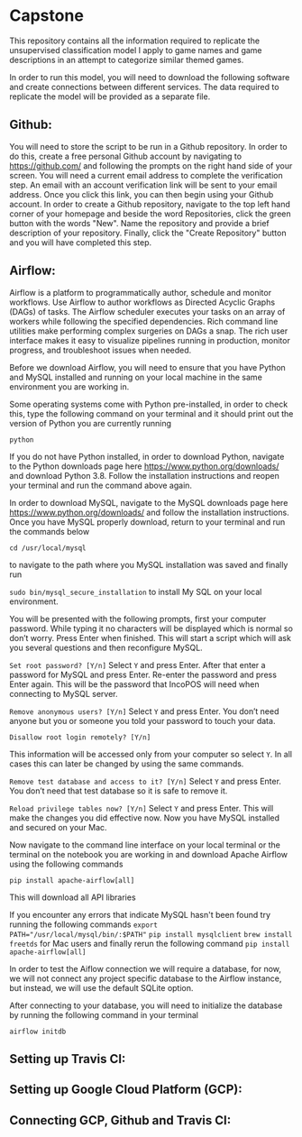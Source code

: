 # Capstone
This repository contains all the information required to replicate the unsupervised classification model I apply to game names and game descriptions in an attempt to categorize similar themed games.

In order to run this model, you will need to download the following software and create connections between different services. The data required to replicate the model will be provided as a separate file.

## Github:
You will need to store the script to be run in a Github repository. In order to do this, create a free personal Github account by navigating to https://github.com/ and following the prompts on the right hand side of your screen. You will need a current email address to complete the verification step. An email with an account verification link will be sent to your email address. Once you click this link, you can then begin using your Github account. In order to create a Github repository, navigate to the top left hand corner of your homepage and beside the word Repositories, click the green button with the words "New". Name the repository and provide a brief description of your repository. Finally, click the "Create Repository" button and you will have completed this step. 

## Airflow: 
Airflow is a platform to programmatically author, schedule and monitor workflows. Use Airflow to author workflows as Directed Acyclic Graphs (DAGs) of tasks. The Airflow scheduler executes your tasks on an array of workers while following the specified dependencies. Rich command line utilities make performing complex surgeries on DAGs a snap. The rich user interface makes it easy to visualize pipelines running in production, monitor progress, and troubleshoot issues when needed.

Before we download Airflow, you will need to ensure that you have Python and MySQL installed and running on your local machine in the same environment you are working in.

Some operating systems come with Python pre-installed, in order to check this, type the following command on your terminal and it should print out the version of Python you are currently running

`python`

If you do not have Python installed, in order to download Python, navigate to the Python downloads page here https://www.python.org/downloads/ and download Python 3.8. Follow the installation instructions and reopen your terminal and run the command above again.

In order to download MySQL, navigate to the MySQL downloads page here https://www.python.org/downloads/ and follow the installation instructions. Once you have MySQL properly download, return to your terminal and run the commands below

`cd /usr/local/mysql`

to navigate to the path where you MySQL installation was saved and finally run

`sudo bin/mysql_secure_installation` to install My SQL on your local environment. 

You will be presented with the following prompts, first your computer password. While typing it no characters will be displayed which is normal so don’t worry. Press Enter when finished. This will start a script which will ask you several questions and then reconfigure MySQL.

`Set root password? [Y/n]`
Select `Y` and press Enter. After that enter a password for MySQL and press Enter. Re-enter the password and press Enter again. This will be the password that IncoPOS will need when connecting to MySQL server.

`Remove anonymous users? [Y/n]`
Select `Y` and press Enter. You don’t need anyone but you or someone you told your password to touch your data.

`Disallow root login remotely? [Y/n]`

This information will be accessed only from your computer so select `Y`. In all cases this can later be changed by using the same commands.

`Remove test database and access to it? [Y/n]`
Select `Y` and press Enter. You don’t need that test database so it is safe to remove it.

`Reload privilege tables now? [Y/n]`
Select `Y` and press Enter. This will make the changes you did effective now. Now you have MySQL installed and secured on your Mac.

Now navigate to the command line interface on your local terminal or the terminal on the notebook you are working in and download Apache Airflow using the following commands

`pip install apache-airflow[all]`

This will download all API libraries 

If you encounter any errors that indicate MySQL hasn't been found try running the following commands 
`export PATH="/usr/local/mysql/bin/:$PATH"`
`pip install mysqlclient`
`brew install freetds` for Mac users and finally rerun the following command 
`pip install apache-airflow[all]`

In order to test the Aiflow connection we will require a database, for now, we will not connect any project specific database to the Airflow instance, but instead, we will use the default SQLite option. 

After connecting to your database, you will need to initialize the database by running the following command in your terminal 

`airflow initdb`



## Setting up Travis CI:
## Setting up Google Cloud Platform (GCP):
## Connecting GCP, Github and Travis CI:
